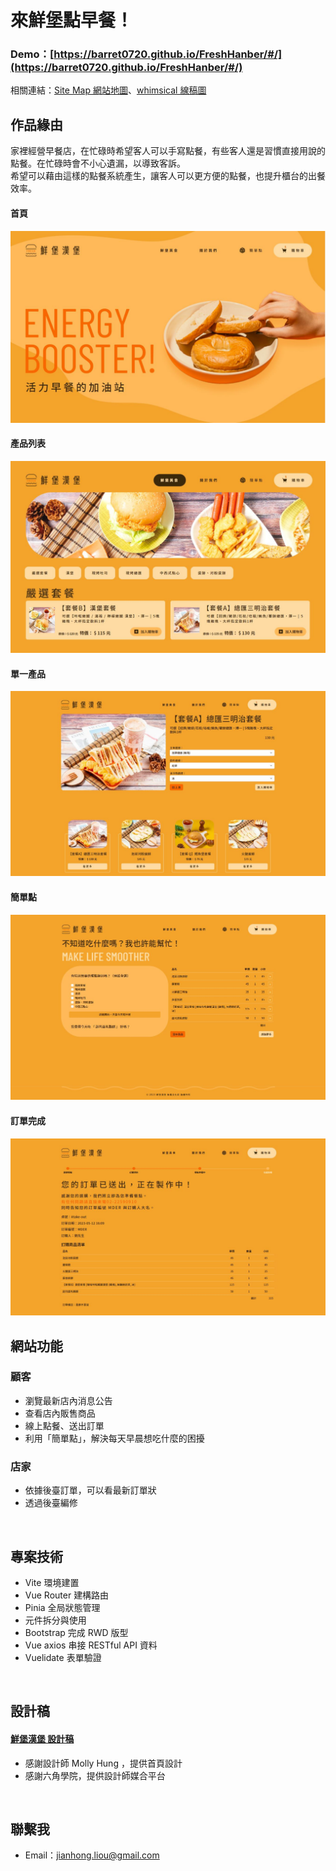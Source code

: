 # 來鮮堡點早餐！
### Demo：[https://barret0720.github.io/FreshHanber/#/](https://barret0720.github.io/FreshHanber/#/)
相關連結：[Site Map 網站地圖](https://whimsical.com/sitemap-2cPys6SMYZe37V4pSNay3Z)、[whimsical 線稿圖](https://whimsical.com/2MFuUh1xvd94cMyCesy5Rs)
</br>

## 作品緣由
家裡經營早餐店，在忙碌時希望客人可以手寫點餐，有些客人還是習慣直接用說的點餐。在忙碌時會不小心遺漏，以導致客訴。<br/>
希望可以藉由這樣的點餐系統產生，讓客人可以更方便的點餐，也提升櫃台的出餐效率。<br/>

#### 首頁
![index page view](src/assets/images/about/indexView.JPG)
#### 產品列表
![products list page view](src/assets/images/about/productsView.JPG)
#### 單一產品
![single product page view](src/assets/images/about/singleProductView.JPG)
#### 簡單點
![we can help](src/assets/images/about/drawView.JPG)
#### 訂單完成
![order page view](src/assets/images/about/orderView.JPG)


## 網站功能
### 顧客
- 瀏覽最新店內消息公告
- 查看店內販售商品
- 線上點餐、送出訂單
- 利用「簡單點」，解決每天早晨想吃什麼的困擾
 
### 店家
- 依據後臺訂單，可以看最新訂單狀
- 透過後臺編修

</br>

## 專案技術
- Vite 環境建置
- Vue Router 建構路由
- Pinia 全局狀態管理
- 元件拆分與使用
- Bootstrap 完成 RWD 版型
- Vue axios 串接 RESTful API 資料
- Vuelidate 表單驗證

</br>


## 設計稿
#### [鮮堡漢堡 設計稿](https://www.figma.com/file/yuvWcrhBKOWDTlEJzCqenj/%E5%85%AD%E8%A7%92---%E9%AE%AE%E5%A0%A1%E6%BC%A2%E5%A0%A1?type=design&node-id=243-299)
- 感謝設計師 Molly Hung ，提供首頁設計
- 感謝六角學院，提供設計師媒合平台
</br>

## 聯繫我
- Email：jianhong.liou@gmail.com

